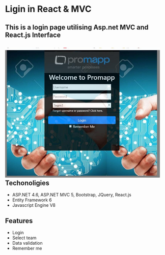 Ligin in React & MVC
====================
This is a login page utilising Asp.net MVC and React.js
Interface
---------
![](https://github.com/fishinsea2014/ReactMVCLogin/blob/master/ScreenShots/MainInterface.jpg)
Techonoligies
-------------
- ASP.NET 4.6, ASP.NET MVC 5, Bootstrap, JQuery, React.js
- Entity Framework 6
- Javascript Engine V8

Features
--------
- Login
- Select team
- Data validation
- Remember me
